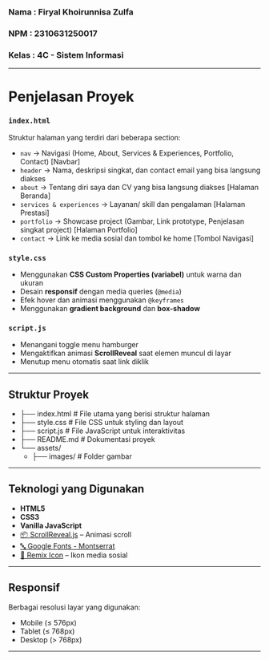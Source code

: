 ### Nama  : Firyal Khoirunnisa Zulfa
### NPM   : 2310631250017
### Kelas : 4C - Sistem Informasi

---

# Penjelasan Proyek

### `index.html`
Struktur halaman yang terdiri dari beberapa section:
- `nav` → Navigasi (Home, About, Services & Experiences, Portfolio, Contact) [Navbar]
- `header` → Nama, deskripsi singkat, dan contact email yang bisa langsung diakses
- `about` → Tentang diri saya dan CV yang bisa langsung diakses [Halaman Beranda]
- `services & experiences` → Layanan/ skill dan pengalaman [Halaman Prestasi]
- `portfolio` → Showcase project (Gambar, Link prototype, Penjelasan singkat project) [Halaman Portfolio]
- `contact` → Link ke media sosial dan tombol ke home [Tombol Navigasi]

### `style.css`
- Menggunakan **CSS Custom Properties (variabel)** untuk warna dan ukuran
- Desain **responsif** dengan media queries (`@media`)
- Efek hover dan animasi menggunakan `@keyframes`
- Menggunakan **gradient background** dan **box-shadow**

### `script.js`
- Menangani toggle menu hamburger
- Mengaktifkan animasi **ScrollReveal** saat elemen muncul di layar
- Menutup menu otomatis saat link diklik

---

## Struktur Proyek

- ├── index.html           # File utama yang berisi struktur halaman
- ├── style.css            # File CSS untuk styling dan layout
- ├── script.js            # File JavaScript untuk interaktivitas
- ├── README.md            # Dokumentasi proyek
- └── assets/
    - ├── images/          # Folder gambar

---

## Teknologi yang Digunakan

- **HTML5**
- **CSS3**
- **Vanilla JavaScript**
- [📦 ScrollReveal.js](https://scrollrevealjs.org/) – Animasi scroll
- [🔤 Google Fonts - Montserrat](https://fonts.google.com/specimen/Montserrat)
- [🎨 Remix Icon](https://remixicon.com/) – Ikon media sosial

---

## Responsif

Berbagai resolusi layar yang digunakan:
- Mobile (≤ 576px)
- Tablet (≤ 768px)
- Desktop (> 768px)

---
